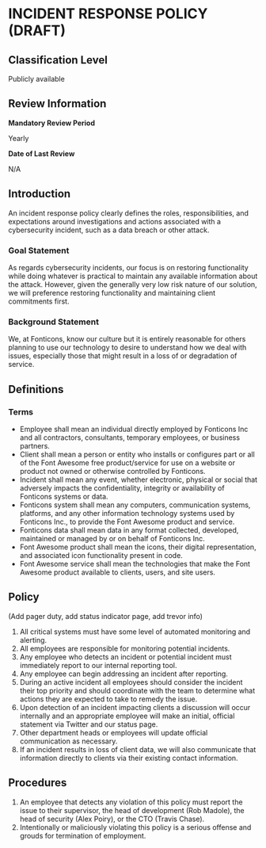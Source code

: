 # INCIDENT RESPONSE POLICY (DRAFT)

## Classification Level
Publicly available

## Review Information

__Mandatory Review Period__

Yearly

__Date of Last Review__

N/A

## Introduction

An incident response policy clearly defines the roles, responsibilities, and expectations around investigations and actions
associated with a cybersecurity incident, such as a data breach or other attack.

### Goal Statement

As regards cybersecurity incidents, our focus is on restoring functionality while doing whatever is practical to maintain 
any available information about the attack. However, given the generally very low risk nature of our solution, we will
preference restoring functionality and maintaining client commitments first.

### Background Statement 

We, at Fonticons, know our culture but it is entirely reasonable for others planning to use our technology to desire to 
understand how we deal with issues, especially those that might result in a loss of or degradation of service.

## Definitions 

### Terms

* Employee shall mean an individual directly employed by Fonticons Inc and all contractors, consultants, temporary employees, or business partners.
* Client shall mean a person or entity who installs or configures part or all of the Font Awesome free product/service for use on a website or product not owned or otherwise controlled by Fonticons.
* Incident shall mean any event, whether electronic, physical or social that adversely impacts the confidentiality, integrity or availability of Fonticons systems or data.
* Fonticons system shall mean any computers, communication systems, platforms, and any other information technology systems used by Fonticons Inc., to provide the Font Awesome product and service.
* Fonticons data shall mean data in any format collected, developed, maintained or managed by or on behalf of Fonticons Inc.
* Font Awesome product shall mean the icons, their digital representation, and associated icon functionality present in code.
* Font Awesome service shall mean the technologies that make the Font Awesome product available to clients, users, and site users.

## Policy 

(Add pager duty, add status indicator page, add trevor info)
1. All critical systems must have some level of automated monitoring and alerting.
1. All employees are responsible for monitoring potential incidents.
1. Any employee who detects an incident or potential incident must immediately report to our internal reporting tool.
1. Any employee can begin addressing an incident after reporting.
1. During an active incident all employees should consider the incident their top priority and should coordinate with the team to determine what actions they are expected to take to remedy the issue.
1. Upon detection of an incident impacting clients a discussion will occur internally and an appropriate employee will make an initial, official statement via Twitter and our status page.
1. Other department heads or employees will update official communication as necessary.
1. If an incident results in loss of client data, we will also communicate that information directly to clients via their existing contact information.

## Procedures

1. An employee that detects any violation of this policy must report the issue to their supervisor, the head of development (Rob Madole), the head of security (Alex Poiry), or the CTO (Travis Chase).
1. Intentionally or maliciously violating this policy is a serious offense and grouds for termination of employment.
